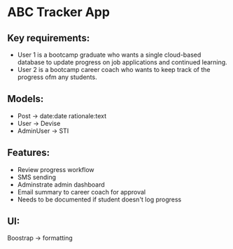 # ABC Tracker App

## Key requirements:
- User 1 is a bootcamp graduate who wants a single cloud-based database to update progress on job applications and continued learning. 
- User 2 is a bootcamp career coach who wants to keep track of the progress ofm any students.

## Models:
- Post -> date:date rationale:text
- User -> Devise
- AdminUser -> STI

## Features:
- Review progress workflow
- SMS sending
- Adminstrate admin dashboard
- Email summary to career coach for approval
- Needs to be documented if student doesn't log progress

## UI:
Boostrap -> formatting
